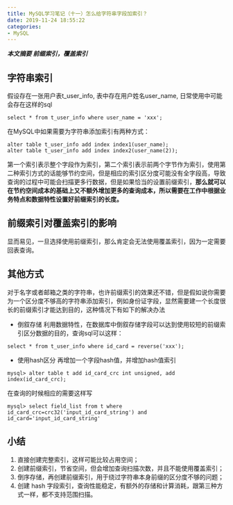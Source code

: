 ```yaml
---
title: MySQL学习笔记（十一）怎么给字符串字段加索引？
date: 2019-11-24 18:55:22
categories:
- MySQL
---
```

***本文摘要 前缀索引，覆盖索引***
<!--more-->

## 字符串索引
假设存在一张用户表t_user_info, 表中存在用户姓名user_name, 日常使用中可能会存在这样的sql
```
select * from t_user_info where user_name = 'xxx';
```

在MySQL中如果需要为字符串添加索引有两种方式：
```
alter table t_user_info add index index1(user_name);
alter table t_user_info add index index2(user_name(2));
```
第一个索引表示整个字段作为索引，第二个索引表示前两个字节作为索引，使用第二种索引方式的话能够节约空间，但是相应的索引区分度可能没有全字段高，导致查询的过程中可能会扫描更多行数据，但是如果恰当的设置前缀索引，**那么就可以在节约空间成本的基础上又不额外增加更多的查询成本，所以需要在工作中根据业务特点和数据特性设置好前缀索引的长度。**

## 前缀索引对覆盖索引的影响
显而易见，一旦选择使用前缀索引，那么肯定会无法使用覆盖索引，因为一定需要回表查询。

## 其他方式
对于名字或者邮箱之类的字符串，也许前缀索引的效果还不错，但是假如说你需要为一个区分度不够高的字符串添加索引，例如身份证字段，显然需要建一个长度很长的前缀索引才能达到目的，这种情况下有如下的解决办法

* 倒叙存储
利用数据特性，在数据库中倒叙存储字段可以达到使用较短的前缀索引区分数据的目的，查询sql可以这样：
```
select * from t_user_info where id_card = reverse('xxx');
```

* 使用hash区分
再增加一个字段hash值，并增加hash值索引
```
mysql> alter table t add id_card_crc int unsigned, add index(id_card_crc);
```
在查询的时候相应的需要这样写
```
mysql> select field_list from t where id_card_crc=crc32('input_id_card_string') and id_card='input_id_card_string'
```

## 小结
1. 直接创建完整索引，这样可能比较占用空间；
2. 创建前缀索引，节省空间，但会增加查询扫描次数，并且不能使用覆盖索引；
3. 倒序存储，再创建前缀索引，用于绕过字符串本身前缀的区分度不够的问题；
4. 创建 hash 字段索引，查询性能稳定，有额外的存储和计算消耗，跟第三种方式一样，都不支持范围扫描。 

